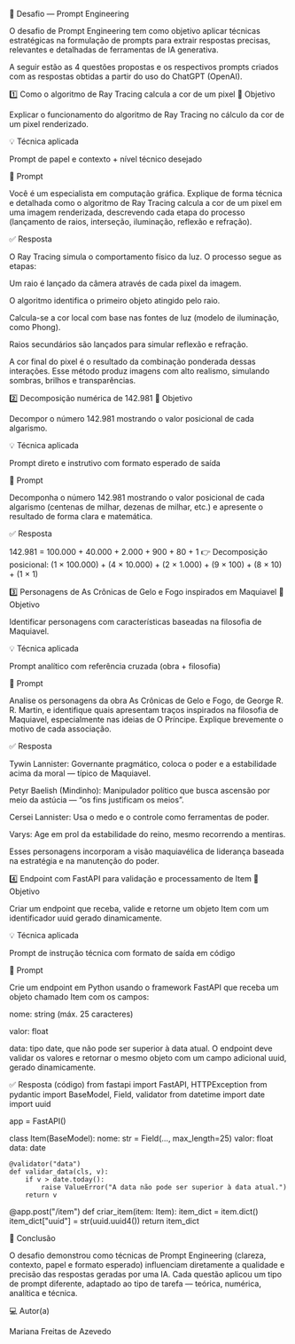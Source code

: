 🧠 Desafio — Prompt Engineering

O desafio de Prompt Engineering tem como objetivo aplicar técnicas estratégicas na formulação de prompts para extrair respostas precisas, relevantes e detalhadas de ferramentas de IA generativa.

A seguir estão as 4 questões propostas e os respectivos prompts criados com as respostas obtidas a partir do uso do ChatGPT (OpenAI).

1️⃣ Como o algoritmo de Ray Tracing calcula a cor de um pixel
🎯 Objetivo

Explicar o funcionamento do algoritmo de Ray Tracing no cálculo da cor de um pixel renderizado.

💡 Técnica aplicada

Prompt de papel e contexto + nível técnico desejado

🧠 Prompt

Você é um especialista em computação gráfica. Explique de forma técnica e detalhada como o algoritmo de Ray Tracing calcula a cor de um pixel em uma imagem renderizada, descrevendo cada etapa do processo (lançamento de raios, interseção, iluminação, reflexão e refração).

✅ Resposta

O Ray Tracing simula o comportamento físico da luz. O processo segue as etapas:

Um raio é lançado da câmera através de cada pixel da imagem.

O algoritmo identifica o primeiro objeto atingido pelo raio.

Calcula-se a cor local com base nas fontes de luz (modelo de iluminação, como Phong).

Raios secundários são lançados para simular reflexão e refração.

A cor final do pixel é o resultado da combinação ponderada dessas interações.
Esse método produz imagens com alto realismo, simulando sombras, brilhos e transparências.

2️⃣ Decomposição numérica de 142.981
🎯 Objetivo

Decompor o número 142.981 mostrando o valor posicional de cada algarismo.

💡 Técnica aplicada

Prompt direto e instrutivo com formato esperado de saída

🧠 Prompt

Decomponha o número 142.981 mostrando o valor posicional de cada algarismo (centenas de milhar, dezenas de milhar, etc.) e apresente o resultado de forma clara e matemática.

✅ Resposta

142.981 = 100.000 + 40.000 + 2.000 + 900 + 80 + 1
👉 Decomposição posicional:
(1 × 100.000) + (4 × 10.000) + (2 × 1.000) + (9 × 100) + (8 × 10) + (1 × 1)

3️⃣ Personagens de As Crônicas de Gelo e Fogo inspirados em Maquiavel
🎯 Objetivo

Identificar personagens com características baseadas na filosofia de Maquiavel.

💡 Técnica aplicada

Prompt analítico com referência cruzada (obra + filosofia)

🧠 Prompt

Analise os personagens da obra As Crônicas de Gelo e Fogo, de George R. R. Martin, e identifique quais apresentam traços inspirados na filosofia de Maquiavel, especialmente nas ideias de O Príncipe. Explique brevemente o motivo de cada associação.

✅ Resposta

Tywin Lannister: Governante pragmático, coloca o poder e a estabilidade acima da moral — típico de Maquiavel.

Petyr Baelish (Mindinho): Manipulador político que busca ascensão por meio da astúcia — “os fins justificam os meios”.

Cersei Lannister: Usa o medo e o controle como ferramentas de poder.

Varys: Age em prol da estabilidade do reino, mesmo recorrendo a mentiras.

Esses personagens incorporam a visão maquiavélica de liderança baseada na estratégia e na manutenção do poder.

4️⃣ Endpoint com FastAPI para validação e processamento de Item
🎯 Objetivo

Criar um endpoint que receba, valide e retorne um objeto Item com um identificador uuid gerado dinamicamente.

💡 Técnica aplicada

Prompt de instrução técnica com formato de saída em código

🧠 Prompt

Crie um endpoint em Python usando o framework FastAPI que receba um objeto chamado Item com os campos:

nome: string (máx. 25 caracteres)

valor: float

data: tipo date, que não pode ser superior à data atual.
O endpoint deve validar os valores e retornar o mesmo objeto com um campo adicional uuid, gerado dinamicamente.

✅ Resposta (código)
from fastapi import FastAPI, HTTPException
from pydantic import BaseModel, Field, validator
from datetime import date
import uuid

app = FastAPI()

class Item(BaseModel):
    nome: str = Field(..., max_length=25)
    valor: float
    data: date

    @validator("data")
    def validar_data(cls, v):
        if v > date.today():
            raise ValueError("A data não pode ser superior à data atual.")
        return v

@app.post("/item")
def criar_item(item: Item):
    item_dict = item.dict()
    item_dict["uuid"] = str(uuid.uuid4())
    return item_dict

🧩 Conclusão

O desafio demonstrou como técnicas de Prompt Engineering (clareza, contexto, papel e formato esperado) influenciam diretamente a qualidade e precisão das respostas geradas por uma IA.
Cada questão aplicou um tipo de prompt diferente, adaptado ao tipo de tarefa — teórica, numérica, analítica e técnica.

💻 Autor(a)

Mariana Freitas de Azevedo
